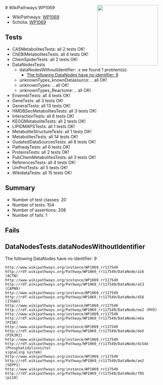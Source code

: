 <img style="float: right; width: 200px" src="https://upload.wikimedia.org/wikipedia/commons/thumb/8/83/Wplogo_with_text_500.png/640px-Wplogo_with_text_500.png" />
# WikiPathways WP1069

* WikiPathways: [WP1069](https://wikipathways.org/pathways/WP1069)
* Scholia: [WP1069](https://scholia.toolforge.org/wikipathways/WP1069)
## Tests
* CASMetabolitesTests: all 2 tests OK!
* ChEBIMetabolitesTests: all 4 tests OK!
* ChemSpiderTests: all 2 tests OK!
* DataNodesTests
    * dataNodesWithoutIdentifier: .x we found 1 problem(s):
        * [The following DataNodes have no identifier: 9](#d2d32fa8)
    * unknownTypes_knownDatasource: .. all OK!
    * unknownTypes: .. all OK!
    * unknownTypes_Reactome: .. all OK!
* EnsemblTests: all 4 tests OK!
* GeneTests: all 3 tests OK!
* GeneralTests: all 13 tests OK!
* HMDBSecMetabolitesTests: all 3 tests OK!
* InteractionTests: all 8 tests OK!
* KEGGMetaboliteTests: all 2 tests OK!
* LIPIDMAPSTests: all 1 tests OK!
* MetaboliteStructureTests: all 1 tests OK!
* MetabolitesTests: all 14 tests OK!
* OudatedDataSourcesTests: all 8 tests OK!
* PathwayTests: all 6 tests OK!
* ProteinsTests: all 2 tests OK!
* PubChemMetabolitesTests: all 3 tests OK!
* ReferencesTests: all 4 tests OK!
* UniProtTests: all 5 tests OK!
* WikidataTests: all 15 tests OK!


## Summary

* Number of test classes: 20
* Number of tests: 104
* Number of assertions: 208
* Number of fails: 1

## Fails

<a name="d2d32fa8" />

## DataNodesTests.dataNodesWithoutIdentifier

The following DataNodes have no identifier: 9
```
http://www.wikipathways.org/instance/WP1069_rr117549 http://rdf.wikipathways.org/Pathway/WP1069_rr117549/DataNode/a16 (ACTN)
http://www.wikipathways.org/instance/WP1069_rr117549 http://rdf.wikipathways.org/Pathway/WP1069_rr117549/DataNode/a13 (CAPN9)
http://www.wikipathways.org/instance/WP1069_rr117549 http://rdf.wikipathways.org/Pathway/WP1069_rr117549/DataNode/d16 (ITGAX)
http://www.wikipathways.org/instance/WP1069_rr117549 http://rdf.wikipathways.org/Pathway/WP1069_rr117549/DataNode/ee2 (MYO)
http://www.wikipathways.org/instance/WP1069_rr117549 http://rdf.wikipathways.org/Pathway/WP1069_rr117549/DataNode/e6a (PI5K)
http://www.wikipathways.org/instance/WP1069_rr117549 http://rdf.wikipathways.org/Pathway/WP1069_rr117549/DataNode/da5 (PIK3R2)
http://www.wikipathways.org/instance/WP1069_rr117549 http://rdf.wikipathways.org/Pathway/WP1069_rr117549/DataNode/dc54e (Phosphatidylinositol
signaling system)
http://www.wikipathways.org/instance/WP1069_rr117549 http://rdf.wikipathways.org/Pathway/WP1069_rr117549/DataNode/ae2 (SEPP1)
http://www.wikipathways.org/instance/WP1069_rr117549 http://rdf.wikipathways.org/Pathway/WP1069_rr117549/DataNode/f05 (p110)
```

